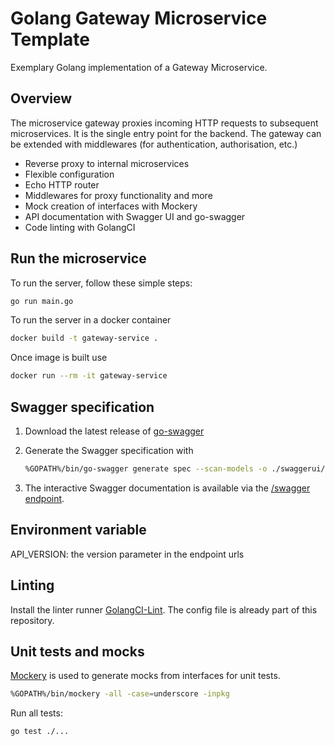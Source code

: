 # Golang Gateway Microservice Template

Exemplary Golang implementation of a Gateway Microservice.

## Overview

The microservice gateway proxies incoming HTTP requests to subsequent microservices. It is the single entry point for the backend.
The gateway can be extended with middlewares (for authentication, authorisation, etc.)

- Reverse proxy to internal microservices
- Flexible configuration
- Echo HTTP router
- Middlewares for proxy functionality and more
- Mock creation of interfaces with Mockery
- API documentation with Swagger UI and go-swagger
- Code linting with GolangCI

## Run the microservice

To run the server, follow these simple steps:

```bash
go run main.go
```

To run the server in a docker container

```bash
docker build -t gateway-service .
```

Once image is built use

```bash
docker run --rm -it gateway-service
```

## Swagger specification

1. Download the latest release of [go-swagger](https://github.com/go-swagger/go-swagger/releases)

2. Generate the Swagger specification with

    ```bash
    %GOPATH%/bin/go-swagger generate spec --scan-models -o ./swaggerui/swagger.json
    ```

3. The interactive Swagger documentation is available via the [/swagger endpoint](http://localhost:8080/swagger/).

## Environment variable

API_VERSION: the version parameter in the endpoint urls

## Linting

Install the linter runner [GolangCI-Lint](https://github.com/golangci/golangci-lint). The config file is already part of this repository.

## Unit tests and mocks

[Mockery](https://github.com/vektra/mockery) is used to generate mocks from interfaces for unit tests.

```bash
%GOPATH%/bin/mockery -all -case=underscore -inpkg
```

Run all tests:

```bash
go test ./...
```